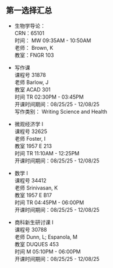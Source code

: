 ## 第一选择汇总
- 生物学导论：  
CRN：65101  
时间： MW 09:35AM - 10:50AM  
老师： Brown, K  
教室：FNGR 103

- 写作课  
 课程号 31878  
老师 Barlow, J  
教室 ACAD 301   
时间 TR 02:30PM - 03:45PM  
开课时间期间：08/25/25 - 12/08/25  
写作类别： Writing Science and Health

- 微观经济学 I  
课程号 32625  
老师 Foster, I  
教室 1957 E 213  
时间  TR 11:10AM - 12:25PM  
开课时间期间：08/25/25 - 12/08/25


- 数学 I  
课程号 34412    
老师 Srinivasan, K     
教室 1957 E B17     
时间 TR 04:45PM - 06:00PM     
开课时间期间：08/25/25 - 12/08/25     


- 商科新生研讨课 I   
课程号 30788    
老师 Dunn, L; Espanola, M  
教室 DUQUES 453   
时间  M 05:10PM - 06:00PM	   
开课时间期间：08/25/25 - 12/08/25   
